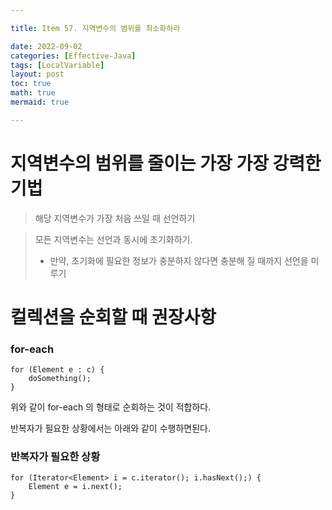 ```yaml
---

title: Item 57. 지역변수의 범위를 최소화하라

date: 2022-09-02
categories: [Effective-Java]
tags: [LocalVariable]
layout: post
toc: true
math: true
mermaid: true

---
```


# 지역변수의 범위를 줄이는 가장 가장 강력한 기법

> 해당 지역변수가 가장 처음 쓰일 때 선언하기


> 모든 지역변수는 선언과 동시에 초기화하기.
>
> + 만약, 초기화에 필요한 정보가 충분하지 않다면 충분해 질 때까지 선언을 미루기


# 컬렉션을 순회할 때 권장사항


### for-each

    for (Element e : c) {
        doSomething();
    }

위와 같이 for-each 의 형태로 순회하는 것이 적합하다.

반복자가 필요한 상황에서는 아래와 같이 수행하면된다.

### 반복자가 필요한 상황

    for (Iterator<Element> i = c.iterator(); i.hasNext();) {
        Element e = i.next();
    }
